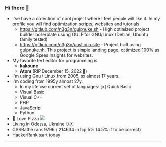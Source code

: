 ### Hi there 👋
- I've have a collection of cool project where I feel people will like it. In my profile you will find optimization scripts, websites and tutorials.
  - https://github.com/n3g3n/gulpnuke.sh - High optimized project builder boilerplate usung GULP for GNU/Linux (Debian, Ubuntu family tested)
  - https://github.com/n3g3n/uastudio.site - Project built using gulpnuke.sh. This project is simple landing page, optimized 100% as Google Spees Insights for websites.
- My favorite text editor for programming is 
  - **kakoune**
  - **Atom** (RIP December 15, 2022 🥲)
- I'm using Gnu / Linux from 2005, so almost 17 years.
- I'm coding from 1995y almost 27y.
   - In my life use current set of languages: 
   [x] Quick Basic
    - Visual Basic
    - Visual C++
    - PHP
    - JavaScript
    - Python
- 🍕 Love Pizza <a class="suppoprt-me" href="https://www.buymeacoffee.com/igavelyuk" target="_blank"><img src="https://img.buymeacoffee.com/button-api/?text=Buy me a Coffee&nbsp&emoji=&slug=igavel&button_colour=8d7b19&font_colour=fafa8f&font_family=Cookie&outline_colour=acff37&coffee_colour=567d71"></a>
- Living in Odessa, Ukraine 🇺🇦
- CSSBattle rank 9796 / 214634 in top 5% (4.5% if to be correct)
- HackerRank start today

<hr>
